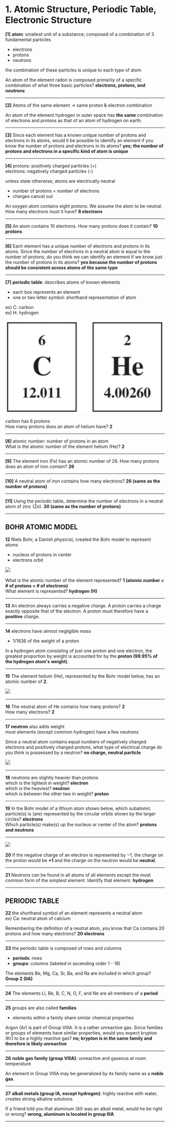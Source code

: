 # 1. Atomic Structure, Periodic Table, Electronic Structure
**[1]**
**atom**: smallest unit of a substance; composed of a combination of 3 fundamental particles
- electrons
- protons
- neutrons

the combination of these particles is unique to each type of atom

An atom of the element radon is composed primarily of a specific combination of what three basic particles? **electrons, protons, and neutrons**

---

**[2]**
Atoms of the same element -> same proton & electron combination

An atom of the element hydrogen in outer space has **the same** combination of electrons and protons as that of an atom of hydrogen on earth.

---

**[3]**
Since each element has a known unique number of protons and electrons in its atoms, would it be possible to identify an element if you know the number of protons and electrons in its atoms? **yes; the number of protons and electrons in a specific kind of atom is unique**

---

**[4]**
protons: positively charged particles (+)  
electrons: negatively charged particles (-)  

unless state otherwise, atoms are electrically neutral 
- number of protons = number of electrons
- charges cancel out

An oxygen atom contains eight protons. We assume the atom to be neutral. How many electrons must it have? **8 electrons**

---

**[5]**
An atom contains 10 electrons. How many protons does it contain? **10 protons**

---

**[6]**
Each element has a unique number of electrons and protons in its atoms. Since the number of electrons in a neutral atom is equal to the number of protons, do you think we can identify an element if we know just the number of protons in its atoms? **yes because the number of protons should be consistent across atoms of the same type**

---

**[7]**
**periodic table**: describes atoms of known elements
- each box represents an element
- one or two letter symbol: shorthand representation of atom

ex) C: carbon  
ex) H: hydrogen

![](.pastes\2021-07-02-10-13-30.png)

carbon has 6 protons  
How many protons does an atom of helium have? **2**

---

**[8]**
atomic number: number of protons in an atom  
What is the atomic number of the element helium (He)? **2**

---

**[9]**
The element iron (Fe) has an atomic number of 26. How many protons does an atom of iron contain? **26**

---

**[10]**
A neutral atom of iron contains how many electrons? **26 (same as the number of protons)**

---

**[11]**
Using the periodic table, determine the number of electrons in a neutral atom of zinc (Zn). **30 (same as the number of protons)**

---

## BOHR ATOMIC MODEL
**12**
Niels Bohr, a Danish physicist, created the Bohr model to represent atoms
- nucleus of protons in center
- electrons orbit 

![](..\.pastes\2021-07-02-10-25-46.png)

What is the atomic number of the element represented? **1 (atomic number = # of protons = # of electrons)**  
What element is represented? **hydrogen (H)**

---

**13**
An electron always carries a negative charge. A proton carries a charge exactly opposite that of the electron. A proton must therefore have a **positive** charge.

---

**14**
electrons have almost negligible mass
- 1/1836 of the weight of a proton

In a hydrogen atom consisting of just one proton and one electron, the greatest proportion by weight is accounted for by the **proton (99.95% of the hydrogen atom's weight)**.

---

**15**
The element helium (He), represented by the Bohr model below, has an atomic number of **2**.

![](..\.pastes\2021-07-02-10-31-36.png)

---

**16**
The neutral atom of He contains how many protons? **2**  
How many electrons? **2**  

---

**17**
**neutron** also adds weight  
most elements (except common hydrogen) have a few neutrons  

Since a neutral atom contains equal numbers of negatively charged electrons and positively charged protons, what type of electrical charge do you think is possessed by a neutron? **no charge, neutral particle**

![](..\.pastes\2021-07-02-10-38-35.png)

---

**18**
neutrons are slightly heavier than protons  
which is the lightest in weight? **electron**  
which is the heaviest? **neutron**  
which is between the other two in weight? **proton**  

---

**19**
In the Bohr model of a lithium atom shown below, which subatomic particle(s) is (are) represented by the circular orbits shown by the larger circles? **electrons**  
Which particle(s) make(s) up the nucleus or center of the atom? **protons and neutrons**  

--- 

![](..\.pastes\2021-07-02-10-41-12.png)

**20**
 If the negative charge of an electron is represented by −1, the charge on the proton would be **+1** and the charge on the neutron would be **neutral**.
 
---

**21**
Neutrons can be found in all atoms of all elements except the most common form of the simplest element. Identify that element. **hydrogen**  

---

## PERIODIC TABLE
**22**
the shorthand symbol of an element represents a neutral atom  
ex) Ca: neutral atom of calcium  

Remembering the definition of a neutral atom, you know that Ca contains 20 protons and how many electrons? **20 electrons**

---

**23**
the periodic table is composed of rows and columns  
- **periods**: rows
- **groups**: columns (labeled in ascending order 1 - 18)

The elements Be, Mg, Ca, Sr, Ba, and Ra are included in which group? **Group 2 (IIA)**

---

**24**
The elements Li, Be, B, C, N, O, F, and Ne are all members of a **period**

---

**25**
groups are also called **families**
- elements within a family share similar chemical properties

Argon (Ar) is part of Group VIIIA. It is a rather unreactive gas. Since families or groups of elements have similar properties, would you expect krypton (Kr) to be a highly reactive gas? **no; krypton is in the same family and therefore is likely unreactive**

---

**26**
**noble gas family (group VIIIA)**: unreactive and gaseous at room temperature 

An element in Group VIIIA may be generalized by its family name as a **noble gas**.

---

**27**
**alkali metals (group IA, except hydrogen)**:  highly reactive with water, creates strong alkaline solutions

If a friend told you that aluminum (Al) was an alkali metal, would he be right or wrong? **wrong, aluminum is located in group IIIA**

---
